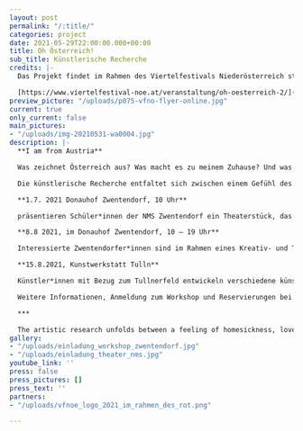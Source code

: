 ```yaml
---
layout: post
permalink: "/:title/"
categories: project
date: 2021-05-29T22:00:00.000+00:00
title: Oh Österreich!
sub_title: Künstlerische Recherche
credits: |-
  Das Projekt findet im Rahmen des Viertelfestivals Niederösterreich statt und ist eine Kooperation mit der NMS Zwentendorf, Gemeinde Zwentendorf und Künstler*innen aus dem Tullnerfeld, Kunstwerkstatt Tulln.

  [https://www.viertelfestival-noe.at/veranstaltung/oh-oesterreich-2/](https://www.viertelfestival-noe.at/veranstaltung/oh-oesterreich-2/ "https://www.viertelfestival-noe.at/veranstaltung/oh-oesterreich-2/")
preview_picture: "/uploads/p075-vfno-flyer-online.jpg"
current: true
only_current: false
main_pictures:
- "/uploads/img-20210531-wa0004.jpg"
description: |-
  **I am from Austria**

  Was zeichnet Österreich aus? Was macht es zu meinem Zuhause? Und was bedeutet dieser gern verwendete Heimat-Begriff wirklich? Diesen Fragen nähern sich Schüler_innen der NMS und interessierte Zwentendorfer*_innen in kreativer Form an, sowie Künstler*innen mit Bezug zum Tullnerfeld.

  Die künstlerische Recherche entfaltet sich zwischen einem Gefühl des Heimwehs, der Heimatliebe und der kritischen Auseinandersetzung mit der „Identität“ Österreichs und dem Begriff „Home“ (Heimat, zu Hause, Haus). Durch den persönlichen Zugang wird eine kritische Auseinandersetzung mit Humor und Tiefgang angeregt, die abseits von populistischen Kampfansagen passiert. Was ist Österreich? Land der Berge, Land der Ströme, Land der Würstlstände und Dirndl, der Kaffeehaus-Kultur und des Walzers. Aber – wenn ich weder Jodeln kann noch Schnitzel mag und hier trotzdem meine sogenannte Heimat ist?

  **1.7. 2021 Donauhof Zwentendorf, 10 Uhr**

  präsentieren Schüler*innen der NMS Zwentendorf ein Theaterstück, das im Rahmen des Recherche-Projektes „Oh Österreich“ mit Julia Vandehof entstanden ist. Spaziergänge durch Zwentendorf waren der Ausgangspunkt und die Inspiration für die gemeinsame Stückentwicklung.

  **8.8 2021, im Donauhof Zwentendorf, 10 – 19 Uhr**

  Interessierte Zwentendorfer*innen sind im Rahmen eines Kreativ- und Theaterworkshops eingeladen, sich Fragen rund um die Identität Österreichs und des Begriffes „Home“ (Heimat , zu Hause, Haus) in spielerischer Form anzunähern.

  **15.8.2021, Kunstwerkstatt Tulln**

  Künstler*innen mit Bezug zum Tullnerfeld entwickeln verschiedene künstlerische Positionen und präsentieren diese in Form einer performativen Ausstellung vor einem Publikum.

  Weitere Informationen, Anmeldung zum Workshop und Reservierungen bei Julia Vandehof unter 0699 112 806 84 oder [lucid_dreams@gmx.at](mailto:lucid_dreams@gmx.at).

  ***

  The artistic research unfolds between a feeling of homesickness, love of home and the critical examination of the "identity" of Austria and the term "home" (Heimat, home, house). Through the personal approach, a critical examination with humor and depth is stimulated, which happens away from populist fighting statements. What is Austria? Land of mountains, land of streams, land of sausage stands and dirndls, coffee house culture and the waltz. But - if I can neither yodel nor like schnitzel and yet this is my so-called home? In the final presentations in the form of performative exhibitions with theater, live music and poetry, the audience is invited to encounter the different designs.
gallery:
- "/uploads/einladung_workshop_zwentendorf.jpg"
- "/uploads/einladung_theater_nms.jpg"
youtube_link: ''
press: false
press_pictures: []
press_text: ''
partners:
- "/uploads/vfnoe_logo_2021_im_rahmen_des_rot.png"

---
```

